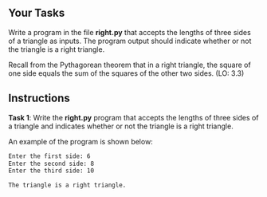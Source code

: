 ## Your Tasks

Write a program in the file **right.py** that accepts the lengths of three sides of a triangle as inputs. The program output should indicate whether or not the triangle is a right triangle.

Recall from the Pythagorean theorem that in a right triangle, the square of one side equals the sum of the squares of the other two sides. (LO: 3.3)

## Instructions

**Task 1**: Write the **right.py** program that accepts the lengths of three sides of a triangle and indicates whether or not the triangle is a right triangle.

An example of the program is shown below:

```txt
Enter the first side: 6
Enter the second side: 8
Enter the third side: 10

The triangle is a right triangle.
```